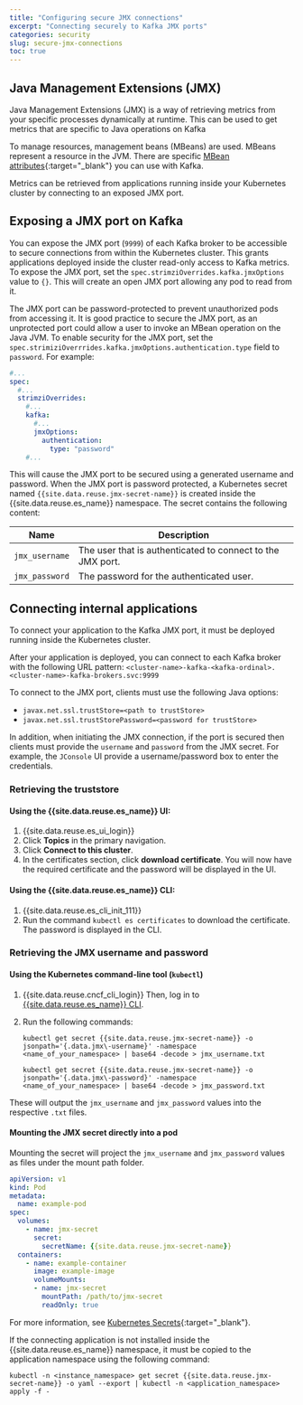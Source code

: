 ```yaml
---
title: "Configuring secure JMX connections"
excerpt: "Connecting securely to Kafka JMX ports"
categories: security
slug: secure-jmx-connections
toc: true
---
```


## Java Management Extensions (JMX)

Java Management Extensions (JMX) is a way of retrieving metrics from your specific processes dynamically at runtime. This can be used to get metrics that are specific to Java operations on Kafka

To manage resources, management beans (MBeans) are used. MBeans represent a resource in the JVM. There are specific [MBean attributes](https://kafka.apache.org/38/documentation/#remote_jmx){:target="_blank"} you can use with Kafka.

Metrics can be retrieved from applications running inside your Kubernetes cluster by connecting to an exposed JMX port.

## Exposing a JMX port on Kafka

You can expose the JMX port (`9999`) of each Kafka broker to be accessible to secure connections from within the Kubernetes cluster. This grants applications deployed inside the cluster read-only access to Kafka metrics. To expose the JMX port, set the `spec.strimziOverrides.kafka.jmxOptions` value to `{}`. This will create an open JMX port allowing any pod to read from it.

The JMX port can be password-protected to prevent unauthorized pods from accessing it. It is good practice to secure the JMX port, as an unprotected port could allow a user to invoke an MBean operation on the Java JVM. To enable security for the JMX port, set the `spec.strimiziOverrrides.kafka.jmxOptions.authentication.type` field to `password`. For example:

```yaml
#...
spec:
  #...
  strimziOverrides:
    #...
    kafka:
      #...
      jmxOptions:
        authentication:
          type: "password"
    #...
```

This will cause the JMX port to be secured using a generated username and password. When the JMX port is password protected, a Kubernetes secret named `{{site.data.reuse.jmx-secret-name}}` is created inside the {{site.data.reuse.es_name}} namespace. The secret contains the following content:

| Name           | Description                                                |
| -------------- | ---------------------------------------------------------- |
| `jmx_username` | The user that is authenticated to connect to the JMX port. |
| `jmx_password` | The password for the authenticated user.                   |

## Connecting internal applications

To connect your application to the Kafka JMX port, it must be deployed running inside the Kubernetes cluster.

After your application is deployed, you can connect to each Kafka broker with the following URL pattern:
`<cluster-name>-kafka-<kafka-ordinal>.<cluster-name>-kafka-brokers.svc:9999`

To connect to the JMX port, clients must use the following Java options:

- `javax.net.ssl.trustStore=<path to trustStore>`
- `javax.net.ssl.trustStorePassword=<password for trustStore>`

In addition, when initiating the JMX connection, if the port is secured then clients must provide the `username` and `password` from the JMX secret. For example, the `JConsole` UI provide a username/password box to enter the credentials.

### Retrieving the truststore

#### Using the {{site.data.reuse.es_name}} UI:

1. {{site.data.reuse.es_ui_login}}
2. Click **Topics** in the primary navigation.
3. Click **Connect to this cluster**.
4. In the certificates section, click **download certificate**.
   You will now have the required certificate and the password will be displayed in the UI.

#### Using the {{site.data.reuse.es_name}} CLI:

1. {{site.data.reuse.es_cli_init_111}}
2. Run the command `kubectl es certificates` to download the certificate. The password is displayed in the CLI.

### Retrieving the JMX username and password

#### Using the Kubernetes command-line tool (`kubectl`)

1. {{site.data.reuse.cncf_cli_login}} Then, log in to [{{site.data.reuse.es_name}} CLI](../../getting-started/logging-in/#logging-in-to-event-streams-cli).
2. Run the following commands:

   ```shell
   kubectl get secret {{site.data.reuse.jmx-secret-name}} -o jsonpath='{.data.jmx\-username}' -namespace <name_of_your_namespace> | base64 -decode > jmx_username.txt
   ```

   ```shell
   kubectl get secret {{site.data.reuse.jmx-secret-name}} -o jsonpath='{.data.jmx\-password}' -namespace <name_of_your_namespace> | base64 -decode > jmx_password.txt
   ```

These will output the `jmx_username` and `jmx_password` values into the respective `.txt` files.

#### Mounting the JMX secret directly into a pod

Mounting the secret will project the `jmx_username` and `jmx_password` values as files under the mount path folder.

```yaml
apiVersion: v1
kind: Pod
metadata:
  name: example-pod
spec:
  volumes:
    - name: jmx-secret
      secret:
        secretName: {{site.data.reuse.jmx-secret-name}}
  containers:
    - name: example-container
      image: example-image
      volumeMounts:
      - name: jmx-secret
        mountPath: /path/to/jmx-secret
        readOnly: true
```

For more information, see [Kubernetes Secrets](https://kubernetes.io/docs/concepts/configuration/secret/#using-secrets-as-files-from-a-pod){:target="_blank"}.

If the connecting application is not installed inside the {{site.data.reuse.es_name}} namespace, it must be copied to the application namespace using the following command:

```shell
kubectl -n <instance_namespace> get secret {{site.data.reuse.jmx-secret-name}} -o yaml --export | kubectl -n <application_namespace> apply -f -
```
